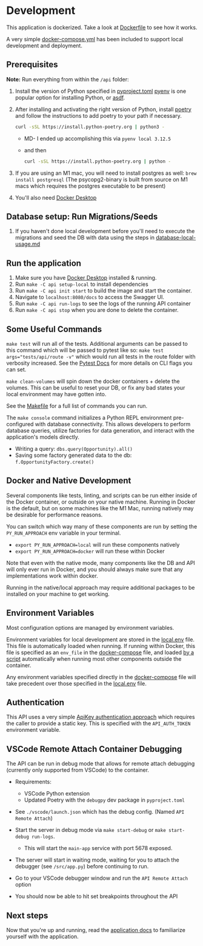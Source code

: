 # Development

This application is dockerized. Take a look at [Dockerfile](../../api/Dockerfile) to see how it works.

A very simple [docker-compose.yml](../../docker-compose.yml) has been included to support local development and deployment.

## Prerequisites

**Note:** Run everything from within the `/api` folder:

1. Install the version of Python specified in [pyproject.toml](../../api/pyproject.toml)
   [pyenv](https://github.com/pyenv/pyenv#installation) is one popular option for installing Python,
   or [asdf](https://asdf-vm.com/).

2. After installing and activating the right version of Python, install
   [poetry](https://python-poetry.org/docs/#installation) and follow the instructions to add poetry to your path if necessary.

   ```bash
   curl -sSL https://install.python-poetry.org | python3 -
   ```

   - MD- I ended up accomplishing this via
     `pyenv local 3.12.5`

   - and then

     ```bash
     curl -sSL https://install.python-poetry.org | python -
     ```

3. If you are using an M1 mac, you will need to install postgres as well: `brew install postgresql` (The psycopg2-binary is built from source on M1 macs which requires the postgres executable to be present)

4. You'll also need [Docker Desktop](https://www.docker.com/products/docker-desktop/)

## Database setup: Run Migrations/Seeds

1. If you haven't done local development before you'll need to execute the migrations and seed the DB with data using the steps in [database-local-usage.md](database/database-local-usage.md)

## Run the application

1. Make sure you have [Docker Desktop](https://www.docker.com/products/docker-desktop/) installed & running.
2. Run `make -C api setup-local` to install dependencies
3. Run `make -C api init start` to build the image and start the container.
4. Navigate to `localhost:8080/docs` to access the Swagger UI.
5. Run `make -C api run-logs` to see the logs of the running API container
6. Run `make -C api stop` when you are done to delete the container.

## Some Useful Commands

`make test` will run all of the tests. Additional arguments can be passed to this command which will be passed to pytest like so: `make test args="tests/api/route -v"` which would run all tests in the route folder with verbosity increased. See the [Pytest Docs](https://docs.pytest.org/en/7.1.x/reference/reference.html#command-line-flags) for more details on CLI flags you can set.

`make clean-volumes` will spin down the docker containers + delete the volumes. This can be useful to reset your DB, or fix any bad states your local environment may have gotten into.

See the [Makefile](../../api/Makefile) for a full list of commands you can run.

The `make console` command initializes a Python REPL environment pre-configured with database connectivity. This allows developers to perform database queries, utilize factories for data generation, and interact with the application's models directly.
- Writing a query: `dbs.query(Opportunity).all()`
- Saving some factory generated data to the db: `f.OpportunityFactory.create()`

## Docker and Native Development

Several components like tests, linting, and scripts can be run either inside of the Docker container, or outside on your native machine.
Running in Docker is the default, but on some machines like the M1 Mac, running natively may be desirable for performance reasons.

You can switch which way many of these components are run by setting the `PY_RUN_APPROACH` env variable in your terminal.

* `export PY_RUN_APPROACH=local` will run these components natively
* `export PY_RUN_APPROACH=docker` will run these within Docker

Note that even with the native mode, many components like the DB and API will only ever run in Docker, and you should always make sure that any implementations work within docker.

Running in the native/local approach may require additional packages to be installed on your machine to get working.

## Environment Variables

Most configuration options are managed by environment variables.

Environment variables for local development are stored in the [local.env](../../api/local.env) file. This file is automatically loaded when running. If running within Docker, this file is specified as an `env_file` in the [docker-compose](../../docker-compose.yml) file, and loaded [by a script](../../api/src/util/local.py) automatically when running most other components outside the container.

Any environment variables specified directly in the [docker-compose](../../docker-compose.yml) file will take precedent over those specified in the [local.env](../../api/local.env) file.

## Authentication

This API uses a very simple [ApiKey authentication approach](https://apiflask.com/authentication/#use-external-authentication-library) which requires the caller to provide a static key. This is specified with the `API_AUTH_TOKEN` environment variable.

## VSCode Remote Attach Container Debugging

The API can be run in debug mode that allows for remote attach debugging (currently only supported from VSCode) to the container.

- Requirements:

  - VSCode Python extension
  - Updated Poetry with the `debugpy` dev package in `pyproject.toml`

- See `./vscode/launch.json` which has the debug config. (Named `API Remote Attach`)

- Start the server in debug mode via `make start-debug` or `make start-debug run-logs`.
    - This will start the `main-app` service with port 5678 exposed.

- The server will start in waiting mode, waiting for you to attach the debugger (see `/src/app.py`) before continuing to run.

- Go to your VSCode debugger window and run the `API Remote Attach` option

- You should now be able to hit set breakpoints throughout the API



## Next steps

Now that you're up and running, read the [application docs](../../api/README.md) to familiarize yourself with the application.
